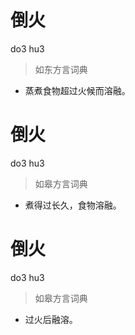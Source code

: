 # 倒火
do3 hu3
> 如东方言词典
- 蒸煮食物超过火候而溶融。

# 倒火
do3 hu3
> 如皋方言词典
- 煮得过长久，食物溶融。

# 倒火
do3 hu3
> 如皋方言词典
- 过火后融溶。

